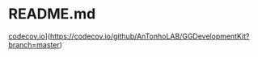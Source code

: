 # README.md


[codecov.io](https://codecov.io/github/AnTonhoLAB/GGDevelopmentKit/coverage.svg?branch=master)](https://codecov.io/github/AnTonhoLAB/GGDevelopmentKit?branch=master)